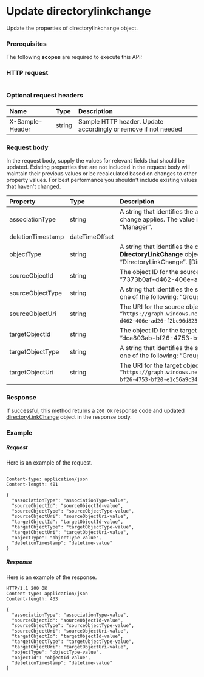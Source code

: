 # Update directorylinkchange

Update the properties of directorylinkchange object.
### Prerequisites
The following **scopes** are required to execute this API: 
### HTTP request
<!-- { "blockType": "ignored" } -->
```http

```
### Optional request headers
| Name       | Type | Description|
|:-----------|:------|:----------|
| X-Sample-Header  | string  | Sample HTTP header. Update accordingly or remove if not needed|

### Request body
In the request body, supply the values for relevant fields that should be updated. Existing properties that are not included in the request body will maintain their previous values or be recalculated based on changes to other property values. For best performance you shouldn't include existing values that haven't changed.

| Property	   | Type	|Description|
|:---------------|:--------|:----------|
|associationType|string|A string that identifies the association type to which the change applies. The value is either “Member” or “Manager”.|
|deletionTimestamp|dateTimeOffset||
|objectType|string|A string that identifies the object type. For **DirectoryLinkChange** objects, the value is always “DirectoryLinkChange”. [DirectoryObject]|
|sourceObjectId|string|The object ID for the source object; for example, ”7373b0af-d462-406e-ad26-f2bc96d823d8”.|
|sourceObjectType|string|A string that identifies the source object type; this will be one of the following: “Group”, “User”, or “Contact”.|
|sourceObjectUri|string|The URI for the source object; for example, `“https://graph.windows.net/contoso.com/groups/7373b0af-d462-406e-ad26-f2bc96d823d8”`.|
|targetObjectId|string|The object ID for the target object; for example, “dca803ab-bf26-4753-bf20-e1c56a9c34e2”.|
|targetObjectType|string|A string that identifies the source object type; this will be one of the following: “Group”, “User”, or “Contact”.|
|targetObjectUri|string|The URI for the target object; for example, `“https://graph.windows.net/contoso.com/users/dca803ab-bf26-4753-bf20-e1c56a9c34e2”`.|

### Response
If successful, this method returns a `200 OK` response code and updated [directoryLinkChange](../resources/directorylinkchange.md) object in the response body.
### Example
##### Request
Here is an example of the request.
<!-- {
  "blockType": "request",
  "name": "update_directorylinkchange"
}-->
```http

Content-type: application/json
Content-length: 401

{
  "associationType": "associationType-value",
  "sourceObjectId": "sourceObjectId-value",
  "sourceObjectType": "sourceObjectType-value",
  "sourceObjectUri": "sourceObjectUri-value",
  "targetObjectId": "targetObjectId-value",
  "targetObjectType": "targetObjectType-value",
  "targetObjectUri": "targetObjectUri-value",
  "objectType": "objectType-value",
  "deletionTimestamp": "datetime-value"
}
```
##### Response
Here is an example of the response.
<!-- {
  "blockType": "response",
  "truncated": false,
  "@odata.type": "microsoft.graph.directorylinkchange"
} -->
```http
HTTP/1.1 200 OK
Content-type: application/json
Content-length: 433

{
  "associationType": "associationType-value",
  "sourceObjectId": "sourceObjectId-value",
  "sourceObjectType": "sourceObjectType-value",
  "sourceObjectUri": "sourceObjectUri-value",
  "targetObjectId": "targetObjectId-value",
  "targetObjectType": "targetObjectType-value",
  "targetObjectUri": "targetObjectUri-value",
  "objectType": "objectType-value",
  "objectId": "objectId-value",
  "deletionTimestamp": "datetime-value"
}
```

<!-- uuid: 8fcb5dbc-d5aa-4681-8e31-b001d5168d79
2015-10-25 14:57:30 UTC -->
<!-- {
  "type": "#page.annotation",
  "description": "Update directorylinkchange",
  "keywords": "",
  "section": "documentation",
  "tocPath": ""
}-->
